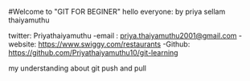 #Welcome to "GIT FOR BEGINER"
hello everyone: by priya sellam thaiyamuthu

twitter: Priyathaiyamuthu
-email : priya.thaiyamuthu2001@gmail.com
-website: https://www.swiggy.com/restaurants
-Github: https://github.com/Priyathaiyamuthu10/git-learning


my understanding about git push and pull
